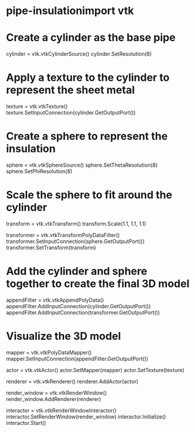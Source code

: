 # pipe-insulationimport vtk

# Create a cylinder as the base pipe
cylinder = vtk.vtkCylinderSource()
cylinder.SetResolution(8)

# Apply a texture to the cylinder to represent the sheet metal
texture = vtk.vtkTexture()
texture.SetInputConnection(cylinder.GetOutputPort())

# Create a sphere to represent the insulation
sphere = vtk.vtkSphereSource()
sphere.SetThetaResolution(8)
sphere.SetPhiResolution(8)

# Scale the sphere to fit around the cylinder
transform = vtk.vtkTransform()
transform.Scale(1.1, 1.1, 1.1)

transformer = vtk.vtkTransformPolyDataFilter()
transformer.SetInputConnection(sphere.GetOutputPort())
transformer.SetTransform(transform)

# Add the cylinder and sphere together to create the final 3D model
appendFilter = vtk.vtkAppendPolyData()
appendFilter.AddInputConnection(cylinder.GetOutputPort())
appendFilter.AddInputConnection(transformer.GetOutputPort())

# Visualize the 3D model
mapper = vtk.vtkPolyDataMapper()
mapper.SetInputConnection(appendFilter.GetOutputPort())

actor = vtk.vtkActor()
actor.SetMapper(mapper)
actor.SetTexture(texture)

renderer = vtk.vtkRenderer()
renderer.AddActor(actor)

render_window = vtk.vtkRenderWindow()
render_window.AddRenderer(renderer)

interactor = vtk.vtkRenderWindowInteractor()
interactor.SetRenderWindow(render_window)
interactor.Initialize()
interactor.Start()


